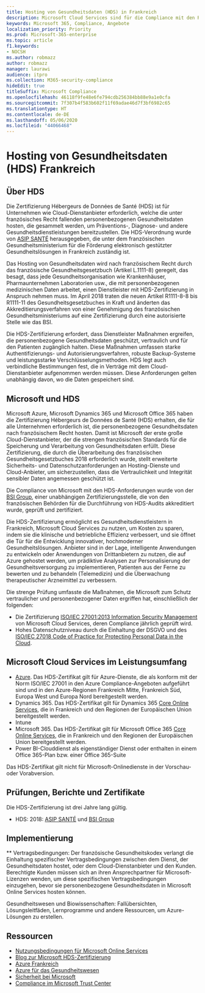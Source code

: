 ```yaml
---
title: Hosting von Gesundheitsdaten (HDS) in Frankreich
description: Microsoft Cloud Services sind für die Compliance mit den Richtlinien für das Hosting von Gesundheitsdaten (Hébergeurs de données de santé) zertifiziert.
keywords: Microsoft 365, Compliance, Angebote
localization_priority: Priority
ms.prod: Microsoft-365-enterprise
ms.topic: article
f1.keywords:
- NOCSH
ms.author: robmazz
author: robmazz
manager: laurawi
audience: itpro
ms.collection: M365-security-compliance
hideEdit: true
titleSuffix: Microsoft Compliance
ms.openlocfilehash: 46118f9fe48e6fe794cdb256384bb88e9a1e0cfa
ms.sourcegitcommit: 7f307b4f583b602f11f69adae46d7f3bf6982c65
ms.translationtype: HT
ms.contentlocale: de-DE
ms.lasthandoff: 05/06/2020
ms.locfileid: "44066468"
---
```

# <a name="health-data-hosting-hds-france"></a>Hosting von Gesundheitsdaten (HDS) Frankreich

## <a name="about-hds"></a>Über HDS

Die Zertifizierung Hébergeurs de Données de Santé (HDS) ist für Unternehmen wie Cloud-Dienstanbieter erforderlich, welche die unter französisches Recht fallenden personenbezogenen Gesundheitsdaten hosten, die gesammelt werden, um Präventions-, Diagnose- und andere Gesundheitsdienstleistungen bereitzustellen. Die HDS-Verordnung wurde von [ASIP SANTÉ](https://esante.gouv.fr/) herausgegeben, die unter dem französischen Gesundheitsministerium für die Förderung elektronisch gestützter Gesundheitslösungen in Frankreich zuständig ist.

Das Hosting von Gesundheitsdaten wird nach französischem Recht durch das französische Gesundheitsgesetzbuch (Artikel L.1111-8) geregelt, das besagt, dass jede Gesundheitsorganisation wie Krankenhäuser, Pharmaunternehmen Laboratorien usw., die mit personenbezogenen medizinischen Daten arbeitet, einen Dienstleister mit HDS-Zertifizierung in Anspruch nehmen muss. Im April 2018 traten die neuen Artikel R1111-8-8 bis R1111-11 des Gesundheitsgesetzbuches in Kraft und änderten das Akkreditierungsverfahren von einer Genehmigung des französischen Gesundheitsministeriums auf eine Zertifizierung durch eine autorisierte Stelle wie das BSI.

Die HDS-Zertifizierung erfordert, dass Dienstleister Maßnahmen ergreifen, die personenbezogene Gesundheitsdaten geschützt, vertraulich und für den Patienten zugänglich halten. Diese Maßnahmen umfassen starke Authentifizierungs- und Autorisierungsverfahren, robuste Backup-Systeme und leistungsstarke Verschlüsselungsmethoden. HDS legt auch verbindliche Bestimmungen fest, die in Verträge mit dem Cloud-Dienstanbieter aufgenommen werden müssen. Diese Anforderungen gelten unabhängig davon, wo die Daten gespeichert sind.

## <a name="microsoft-and-hds"></a>Microsoft und HDS

Microsoft Azure, Microsoft Dynamics 365 und Microsoft Office 365 haben die Zertifizierung Hébergeurs de Données de Santé (HDS) erhalten, die für alle Unternehmen erforderlich ist, die personenbezogene Gesundheitsdaten nach französischem Recht hosten. Damit ist Microsoft der erste große Cloud-Dienstanbieter, der die strengen französischen Standards für die Speicherung und Verarbeitung von Gesundheitsdaten erfüllt. Diese Zertifizierung, die durch die Überarbeitung des französischen Gesundheitsgesetzbuches 2018 erforderlich wurde, stellt erweiterte Sicherheits- und Datenschutzanforderungen an Hosting-Dienste und Cloud-Anbieter, um sicherzustellen, dass die Vertraulichkeit und Integrität sensibler Daten angemessen geschützt ist.

Die Compliance von Microsoft mit den HDS-Anforderungen wurde von der [BSI Group](https://www.bsigroup.com/fr-FR/), einer unabhängigen Zertifizierungsstelle, die von den französischen Behörden für die Durchführung von HDS-Audits akkreditiert wurde, geprüft und zertifiziert.

Die HDS-Zertifizierung ermöglicht es Gesundheitsdienstleistern in Frankreich, Microsoft Cloud Services zu nutzen, um Kosten zu sparen, indem sie die klinische und betriebliche Effizienz verbessert, und sie öffnet die Tür für die Entwicklung innovativer, hochmoderner Gesundheitslösungen. Anbieter sind in der Lage, intelligente Anwendungen zu entwickeln oder Anwendungen von Drittanbietern zu nutzen, die auf Azure gehostet werden, um prädiktive Analysen zur Personalisierung der Gesundheitsversorgung zu implementieren, Patienten aus der Ferne zu bewerten und zu behandeln (Telemedizin) und die Überwachung therapeutischer Arzneimittel zu verbessern.

Die strenge Prüfung umfasste die Maßnahmen, die Microsoft zum Schutz vertraulicher und personenbezogener Daten ergriffen hat, einschließlich der folgenden:

- Die Zertifizierung [ISO/IEC 27001:2013 Information Security Management](offering-iso-27001.md) von Microsoft Cloud Services, deren Compliance jährlich geprüft wird.
- Hohes Datenschutzniveau durch die Einhaltung der DSGVO und des [ISO/IEC 27018 Code of Practice for Protecting Personal Data in the Cloud](offering-iso-27018.md).

## <a name="microsoft-in-scope-cloud-services"></a>Microsoft Cloud Services im Leistungsumfang

- [Azure](https://aka.ms/AzureCompliance). Das HDS-Zertifikat gilt für Azure-Dienste, die als konform mit der Norm ISO/IEC 27001 in den Azure Compliance-Angeboten aufgeführt sind und in den Azure-Regionen Frankreich Mitte, Frankreich Süd, Europa West und Europa Nord bereitgestellt werden.
- Dynamics 365. Das HDS-Zertifikat gilt für Dynamics 365 [Core Online Services](https://aka.ms/Online-Services-Terms), die in Frankreich und den Regionen der Europäischen Union bereitgestellt werden.
- Intune
- Microsoft 365. Das HDS-Zertifikat gilt für Microsoft Office 365 [Core Online Services](https://aka.ms/Online-Services-Terms), die in Frankreich und den Regionen der Europäischen Union bereitgestellt werden.
- Power BI-Clouddienst als eigenständiger Dienst oder enthalten in einem Office 365-Plan bzw. einer Office 365-Suite

Das HDS-Zertifikat gilt nicht für Microsoft-Onlinedienste in der Vorschau- oder Vorabversion.

## <a name="audits-reports-and-certificates"></a>Prüfungen, Berichte und Zertifikate

Die HDS-Zertifizierung ist drei Jahre lang gültig.

- HDS: 2018: [ASIP SANTÉ](https://esante.gouv.fr/) und [BSI Group](https://www.bsigroup.com/fr-FR/Nos-services/Certification/Recherche-dans-le-repertoire-des-certificats-et-des-clients/Resultats-de-la-recherche-dans-le-repertoire-des-certificats-et-des-clients/?searchkey=licence%3dHDS%2b701569%26company%3dMicrosoft%2bCorp&licencenumber=HDS%20701569)

## <a name="how-to-implement"></a>Implementierung

** Vertragsbedingungen: Der französische Gesundheitskodex verlangt die Einhaltung spezifischer Vertragsbedingungen zwischen dem Dienst, der Gesundheitsdaten hostet, oder dem Cloud-Dienstanbieter und den Kunden. Berechtigte Kunden müssen sich an ihren Ansprechpartner für Microsoft-Lizenzen wenden, um diese spezifischen Vertragsbedingungen einzugehen, bevor sie personenbezogene Gesundheitsdaten in Microsoft Online Services hosten können.

Gesundheitswesen und Biowissenschaften: Fallübersichten, Lösungsleitfäden, Lernprogramme und andere Ressourcen, um Azure-Lösungen zu erstellen.

## <a name="resources"></a>Ressourcen

- [Nutzungsbedingungen für Microsoft Online Services](https://aka.ms/Online-Services-Terms)
- [Blog zur Microsoft HDS-Zertifizierung](https://news.microsoft.com/fr-fr/2018/11/06/microsoft-1er-acteur-majeur-du-cloud-public-a-etre-certifie-hebergeur-de-donnees-de-sante-en-france/)
- [Azure Frankreich](https://azure.microsoft.com/global-infrastructure/france/)
- [Azure für das Gesundheitswesen](https://azure.microsoft.com/industries/healthcare/)
- [Sicherheit bei Microsoft](https://www.microsoft.com/security)
- [Compliance im Microsoft Trust Center](https://www.microsoft.com/trust-center/compliance/compliance-overview)
